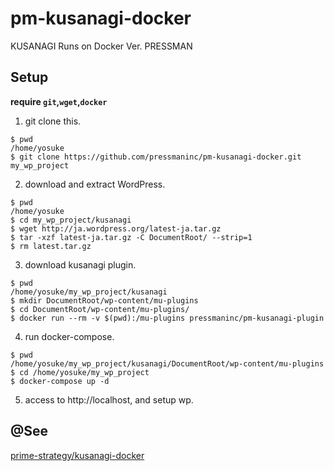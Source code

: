 # pm-kusanagi-docker
KUSANAGI Runs on Docker Ver. PRESSMAN

## Setup
**require `git`,`wget`,`docker`**

1. git clone this.
```
$ pwd
/home/yosuke
$ git clone https://github.com/pressmaninc/pm-kusanagi-docker.git my_wp_project
```

2. download and extract WordPress.
```
$ pwd
/home/yosuke
$ cd my_wp_project/kusanagi
$ wget http://ja.wordpress.org/latest-ja.tar.gz
$ tar -xzf latest-ja.tar.gz -C DocumentRoot/ --strip=1
$ rm latest.tar.gz
```

3. download kusanagi plugin.
```
$ pwd
/home/yosuke/my_wp_project/kusanagi
$ mkdir DocumentRoot/wp-content/mu-plugins
$ cd DocumentRoot/wp-content/mu-plugins/
$ docker run --rm -v $(pwd):/mu-plugins pressmaninc/pm-kusanagi-plugin
```

4. run docker-compose.
```
$ pwd
/home/yosuke/my_wp_project/kusanagi/DocumentRoot/wp-content/mu-plugins
$ cd /home/yosuke/my_wp_project
$ docker-compose up -d
```

5. access to http://localhost, and setup wp.

## @See
[prime-strategy/kusanagi-docker](https://github.com/prime-strategy/kusanagi-docker)